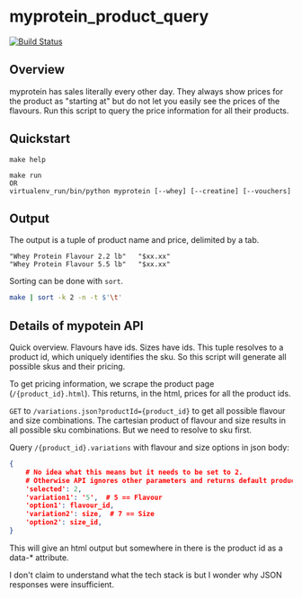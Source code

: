# myprotein_product_query

[![Build Status](https://travis-ci.com/ipwnponies/myprotein_product_query.svg?branch=master)](https://travis-ci.com/ipwnponies/myprotein_product_query)

## Overview

myprotein has sales literally every other day.
They always show prices for the product as "starting at" but do not let you easily see the prices of the flavours.
Run this script to query the price information for all their products.

## Quickstart

```Shell
make help

make run
OR
virtualenv_run/bin/python myprotein [--whey] [--creatine] [--vouchers]
```

## Output

The output is a tuple of product name and price, delimited by a tab.

    "Whey Protein Flavour 2.2 lb"   "$xx.xx"
    "Whey Protein Flavour 5.5 lb"   "$xx.xx"

Sorting can be done with `sort`.

```sh
make | sort -k 2 -n -t $'\t'
```

## Details of mypotein API

Quick overview.
Flavours have ids.
Sizes have ids.
This tuple resolves to a product id, which uniquely identifies the sku.
So this script will generate all possible skus and their pricing.

To get pricing information, we scrape the product page (`/{product_id}.html`).
This returns, in the html, prices for all the product ids.

`GET` to `/variations.json?productId={product_id}` to get all possible flavour and size combinations.
The cartesian product of flavour and size results in all possible sku combinations.
But we need to resolve to sku first.

Query `/{product_id}.variations` with flavour and size options in json body:

```json
{
    # No idea what this means but it needs to be set to 2.
    # Otherwise API ignores other parameters and returns default product (unflavoured)
    'selected': 2,
    'variation1': '5',  # 5 == Flavour
    'option1': flavour_id,
    'variation2': size,  # 7 == Size
    'option2': size_id,
}
```

This will give an html output but somewhere in there is the product id as a data-* attribute.

I don't claim to understand what the tech stack is but I wonder why JSON responses were insufficient.
